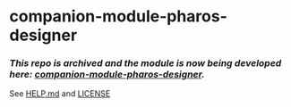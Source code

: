 # companion-module-pharos-designer
### *This repo is archived and the module is now being developed here: [companion-module-pharos-designer](https://github.com/bitfocus/companion-module-pharos-designer).*

See [HELP.md](./companion/HELP.md) and [LICENSE](./LICENSE)
